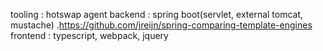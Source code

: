 tooling : hotswap agent
backend : spring boot(servlet, external tomcat, mustache)
.https://github.com/jreijn/spring-comparing-template-engines
frontend : typescript, webpack, jquery
